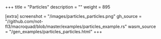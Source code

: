+++
title = "Particles"
description = ""
weight = 895

[extra]
screenshot = "/images/particles_particles.png"
gh_source = "//github.com/not-fl3/macroquad/blob/master/examples/particles_example.rs"
wasm_source = "/gen_examples/particles_particles.html"
+++
